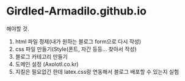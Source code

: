 # Girdled-Armadilo.github.io

해야할 것. 

1. html 파일 정제(내가 원하는 블로그 form으로 다시 작성) 
2. css 파일 만들기(Style(폰트, 자간 등등... 찾아서 작성) 
3. 블로그 카테고리 만들기
4. 도메인 설정 (Axolotl.co.kr)
5. 지킬은 필요없긴 한데 latex.css랑 연동해서 블로그 배포할 수 있는지 실험  
